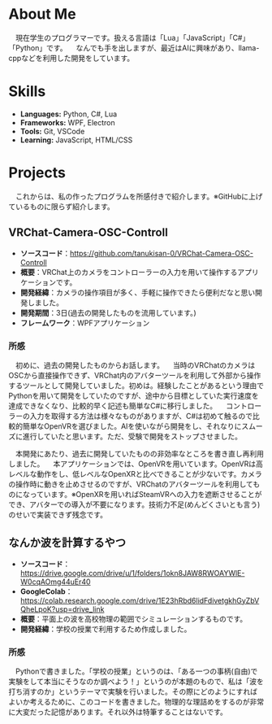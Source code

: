 # About Me
　現在学生のプログラマーです。扱える言語は「Lua」「JavaScript」「C#」「Python」です。
　なんでも手を出しますが、最近はAIに興味があり、llama-cppなどを利用した開発をしています。

# Skills
- **Languages:** Python, C#, Lua
- **Frameworks:** WPF, Electron
- **Tools:** Git, VSCode
- **Learning:** JavaScript, HTML/CSS

# Projects
　これからは、私の作ったプログラムを所感付きで紹介します。※GitHubに上げているものに限らず紹介します。

## VRChat-Camera-OSC-Controll
- **ソースコード**：https://github.com/tanukisan-0/VRChat-Camera-OSC-Controll
- **概要**：VRChat上のカメラをコントローラーの入力を用いて操作するアプリケーションです。
- **開発経緯**：カメラの操作項目が多く、手軽に操作できたら便利だなと思い開発しました。
- **開発期間**：3日(過去の開発したものを流用しています。)
- **フレームワーク**：WPFアプリケーション

### 所感
　初めに、過去の開発したものからお話します。
　当時のVRChatのカメラはOSCから直接操作できず、VRChat内のアバターツールを利用して外部から操作するツールとして開発していました。初めは。経験したことがあるという理由でPythonを用いて開発をしていたのですが、途中から目標としていた実行速度を達成できなくなり、比較的早く記述も簡単なC#に移行しました。
　コントローラーの入力を取得する方法は様々なものがありますが、C#は初めて触るので比較的簡単なOpenVRを選びました。AIを使いながら開発をし、それなりにスムーズに進行していたと思います。ただ、受験で開発をストップさせました。

　本開発にあたり、過去に開発していたものの非効率なところを書き直し再利用しました。
　本アプリケーションでは、OpenVRを用いています。OpenVRは高レベルな動作をし、低レベルなOpenXRと比べできることが少ないです。カメラの操作時に動きを止めさせるのですが、VRChatのアバターツールを利用してものになっています。※OpenXRを用いればSteamVRへの入力を遮断させることができ、アバターでの導入が不要になります。技術力不足(めんどくさいとも言う)のせいで実装できず残念です。

## なんか波を計算するやつ
- **ソースコード**：https://drive.google.com/drive/u/1/folders/1okn8JAW8RWOAYWlE-W0cqAOmg44uEr40
- **GoogleColab**：https://colab.research.google.com/drive/1E23hRbd6lidFdivetgkhGyZbVQheLpoK?usp=drive_link
- **概要**：平面上の波を高校物理の範囲でシミュレーションするものです。
- **開発経緯**：学校の授業で利用するため作成しました。

### 所感
　Pythonで書きました。「学校の授業」というのは、「ある一つの事柄(自由)で実験をして本当にそうなのか調べよう！」というのが本題のもので、私は「波を打ち消すのか」というテーマで実験を行いました。その際にどのようにすればよいか考えるために、このコードを書きました。物理的な理詰めをするのが非常に大変だった記憶があります。それ以外は特筆することはないです。


